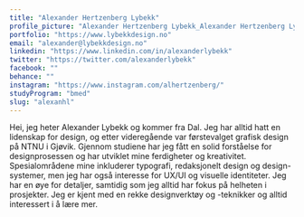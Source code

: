 ```yaml
---
title: "Alexander Hertzenberg Lybekk"
profile_picture: "Alexander Hertzenberg Lybekk_Alexander Hertzenberg Lybekk.jpg"
portfolio: "https://www.lybekkdesign.no"
email: "alexander@lybekkdesign.no"
linkedin: "https://www.linkedin.com/in/alexanderlybekk"
twitter: "https://twitter.com/alexanderlybekk"
facebook: ""
behance: ""
instagram: "https://www.instagram.com/alhertzenberg/"
studyProgram: "bmed"
slug: "alexanhl"
---
```


Hei, jeg heter Alexander Lybekk og kommer fra Dal. Jeg har alltid hatt en lidenskap for design, og etter videregående var førstevalget grafisk design på NTNU i Gjøvik. Gjennom studiene har jeg fått en solid forståelse for designprosessen og har utviklet mine ferdigheter og kreativitet. Spesialområdene mine inkluderer typografi, redaksjonelt design og design-systemer, men jeg har også interesse for UX/UI og visuelle identiteter. Jeg har en øye for detaljer, samtidig som jeg alltid har fokus på helheten i prosjekter. Jeg er kjent med en rekke designverktøy og -teknikker og alltid interessert i å lære mer.
